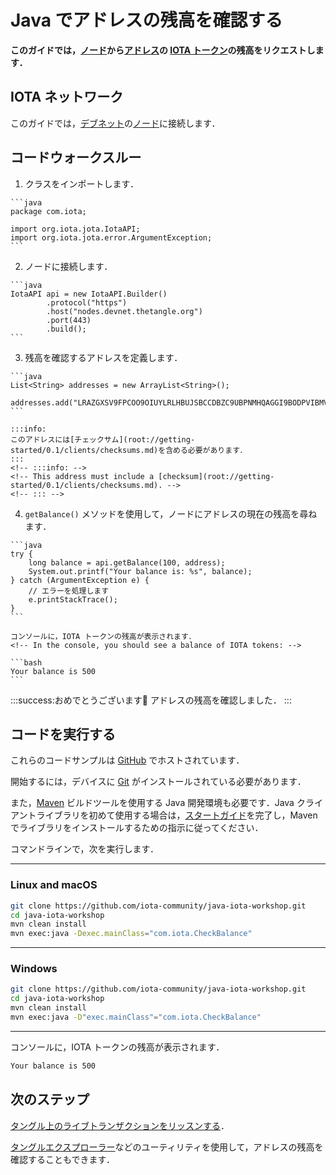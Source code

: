 # Java でアドレスの残高を確認する
<!-- # Check the balance of an address in Java -->

**このガイドでは，[ノード](root://getting-started/0.1/network/nodes.md)から[アドレス](root://getting-started/0.1/clients/addresses.md)の [IOTA トークン](root://getting-started/0.1/clients/token.md)の残高をリクエストします．**
<!-- **In this guide, you request the balance of [IOTA tokens](root://getting-started/0.1/clients/token.md) on [addresses](root://getting-started/0.1/clients/addresses.md) from a [node](root://getting-started/0.1/network/nodes.md).** -->

## IOTA ネットワーク
<!-- ## IOTA network -->

このガイドでは，[デブネット](root://getting-started/0.1/network/iota-networks.md#devnet)の[ノード](root://getting-started/0.1/network/nodes.md)に接続します．
<!-- In this guide, we connect to a node on the [Devnet](root://getting-started/0.1/network/iota-networks.md#devnet). -->

## コードウォークスルー
<!-- ## Code walkthrough -->

1. クラスをインポートします．
  <!-- 1. Import the classes -->

    ```java
    package com.iota;

    import org.iota.jota.IotaAPI;
    import org.iota.jota.error.ArgumentException;
    ```

2. ノードに接続します．
  <!-- 2. Connect to a node -->

    ```java
    IotaAPI api = new IotaAPI.Builder()
            .protocol("https")
            .host("nodes.devnet.thetangle.org")
            .port(443)
            .build();
    ```

3. 残高を確認するアドレスを定義します．
  <!-- 3. Define the address whose balance you want to check -->

    ```java
    List<String> addresses = new ArrayList<String>();
        addresses.add("LRAZGXSV9FPCOO9OIUYLRLHBUJSBCCDBZC9UBPNMHQAGGI9BODPVIBMVCIKNCFVWWSALEBQMCFINHIVV9D9LYEQXSA");
    ```

    :::info:
    このアドレスには[チェックサム](root://getting-started/0.1/clients/checksums.md)を含める必要があります．
    :::
    <!-- :::info: -->
    <!-- This address must include a [checksum](root://getting-started/0.1/clients/checksums.md). -->
    <!-- ::: -->

4. `getBalance()` メソッドを使用して，ノードにアドレスの現在の残高を尋ねます．
  <!-- 4. Use the `getBalance()` method to ask the node for the current balance of the address -->

    ```java
    try {
        long balance = api.getBalance(100, address);
        System.out.printf("Your balance is: %s", balance);
    } catch (ArgumentException e) {
        // エラーを処理します
        e.printStackTrace();
    }
    ```

    コンソールに，IOTA トークンの残高が表示されます．
    <!-- In the console, you should see a balance of IOTA tokens: -->

    ```bash
    Your balance is 500
    ```

:::success:おめでとうございます:tada:
アドレスの残高を確認しました．
:::
<!-- :::success:Congratulations :tada: -->
<!-- You've just checked the balance of an address. -->
<!-- ::: -->

## コードを実行する
<!-- ## Run the code -->

これらのコードサンプルは [GitHub](https://github.com/iota-community/java-iota-workshop) でホストされています．
<!-- These code samples are hosted on [GitHub](https://github.com/iota-community/java-iota-workshop). -->

開始するには，デバイスに [Git](https://git-scm.com/book/en/v2/Getting-Started-Installing-Git) がインストールされている必要があります．
<!-- To get started you need [Git](https://git-scm.com/book/en/v2/Getting-Started-Installing-Git) installed on your device. -->

また，[Maven](https://maven.apache.org/download.cgi) ビルドツールを使用する Java 開発環境も必要です．Java クライアントライブラリを初めて使用する場合は，[スタートガイド](../../getting-started/java-quickstart.md)を完了し，Maven でライブラリをインストールするための指示に従ってください．
<!-- You also need a Java development environment that uses the [Maven](https://maven.apache.org/download.cgi) build tool. If this is your first time using the Java client library, complete our [getting started guide](../../getting-started/java-quickstart.md), and follow the instructions for installing the library with Maven. -->

コマンドラインで，次を実行します．
<!-- In the command-line, do the following: -->

--------------------
### Linux and macOS
```bash
git clone https://github.com/iota-community/java-iota-workshop.git
cd java-iota-workshop
mvn clean install
mvn exec:java -Dexec.mainClass="com.iota.CheckBalance"
```
---
### Windows
```bash
git clone https://github.com/iota-community/java-iota-workshop.git
cd java-iota-workshop
mvn clean install
mvn exec:java -D"exec.mainClass"="com.iota.CheckBalance"
```
--------------------

コンソールに，IOTA トークンの残高が表示されます．
<!-- In the console, you should see a balance of IOTA tokens: -->

```bash
Your balance is 500
```

## 次のステップ
<!-- ## Next steps -->

[タングル上のライブトランザクションをリッスンする](../java/listen-for-transactions.md)．
<!-- [Listen for live transactions on the Tangle](../java/listen-for-transactions.md). -->

[タングルエクスプローラー](https://utils.iota.org)などのユーティリティを使用して，アドレスの残高を確認することもできます．
<!-- You can also check the balance of an address, using a utility such as the [Tangle explorer](https://utils.iota.org). -->

